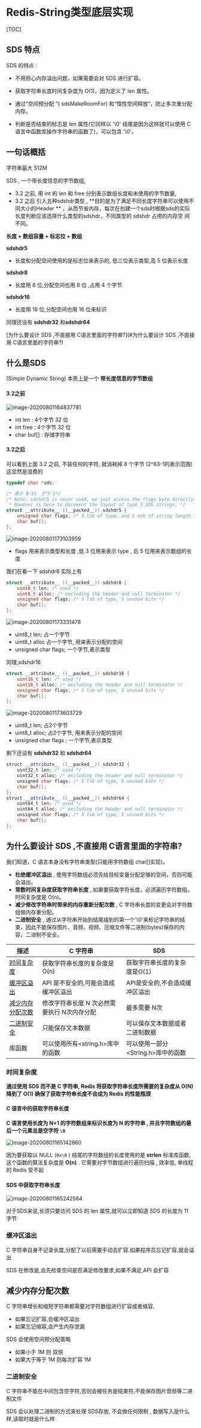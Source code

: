 # Redis-String类型底层实现

[TOC]

## SDS 特点

SDS 的特点 :

- 不用担心内存溢出问题，如果需要会对 SDS 进行扩容。

- 获取字符串长度时间复杂度为 O(1)，因为定义了 len 属性。

- 通过“空间预分配 ”( sdsMakeRoomFor) 和“惰性空间释放”，防止多次重分配内存。
- 判断是否结束的标志是 len 属性(它同样以 '\0' 结尾是因为这样就可以使用 C语言中函数库操作字符串的函数了)，可以包含 '\0'。

## 一句话概括

字符串最大 512M

SDS , 一个带长度信息的字节数组, 

- 3.2 之前, 用 int 的 len 和 free 分别表示数组长度和未使用的字节数量,
- 3.2 之后 引入五种sdshdr类型 , **目的是为了满足不同长度字符串可以使用不同大小的Header ** ，从而节省内存，每次在创建一个sds时根据sds的实际长度判断应该选择什么类型的sdshdr，不同类型的 sdshdr 占用的内存空 间不同。

**长度 + 数组容量 + 标志位 + 数组**

**sdshdr5**  

- 长度和分配空间使用的是标志位来表示的, 低三位表示类型,高 5 位表示长度 

**sdshdr8**

- 长度用 8 位,分配空间也用 8 位 ,占用 4 个字节

**sdshdr16**

- 长度用 16 位,分配空间也用 16 位来标识

同理还设有 **sdshdr32** 和**sdshdr64** 

[为什么要设计 SDS ,不直接用 C语言里面的字符串?](#为什么要设计 SDS ,不直接用 C语言里面的字符串?)

## 什么是SDS

(Simple Dynamic String) 本质上是一个 **带长度信息的字节数组**

#### 3.2之前

![image-20200801164837781](../../../assets/image-20200801164837781.png)

- int len  : 4个字节 32 位
- int free : 4个字节 32 位
- char buf[] : 存储字符串

#### 3.2之后

可以看到上面 3.2 之前, 不装任何的字符, 就消耗掉 8 个字节 (2^63-1的表示范围) 这显然是浪费的

```c
typedef char *sds;

/* 表示 0-31  2^5-1*/
/* Note: sdshdr5 is never used, we just access the flags byte directly.
 * However is here to document the layout of type 5 SDS strings. */
struct __attribute__ ((__packed__)) sdshdr5 { 
    unsigned char flags; /* 3 lsb of type, and 5 msb of string length 1 byte */ 
    char buf[];
};
```

![image-20200801173103959](../../../assets/image-20200801173103959.png)

- flags 用来表示类型和长度 ,低 3 位用来表示 type , 后 5 位用来表示数组的长度

我们在看一下 sdshdr8 实际上有

```c
struct __attribute__ ((__packed__)) sdshdr8 {
    uint8_t len; /* used */
    uint8_t alloc; /* excluding the header and null terminator */
    unsigned char flags; /* 3 lsb of type, 5 unused bits */
    char buf[];
};
```

![image-20200801173331478](../../../assets/image-20200801173331478.png)

- uint8_t len; 占一个字节
- uint8_t alloc 占一个字节, 用来表示分配的空间
- unsigned char flags; 一个字节,表示类型

同理,sdshdr16

```c
struct __attribute__ ((__packed__)) sdshdr16 {
    uint16_t len; /* used */
    uint16_t alloc; /* excluding the header and null terminator */
    unsigned char flags; /* 3 lsb of type, 5 unused bits */
    char buf[]; 
};
```



![image-20200801173603729](../../../assets/image-20200801173603729.png)

- uint8_t len; 占2个字节
- uint8_t alloc;  占2个字节, 用来表示分配的空间
- unsigned char flags ;  一个字节,表示类型

剩下还设有 **sdshdr32** 和 **sdshdr64**

```java
struct __attribute__ ((__packed__)) sdshdr32 {
    uint32_t len; /* used */
    uint32_t alloc; /* excluding the header and null terminator */
    unsigned char flags; /* 3 lsb of type, 5 unused bits */
    char buf[];
};
struct __attribute__ ((__packed__)) sdshdr64 {
    uint64_t len; /* used */
    uint64_t alloc; /* excluding the header and null terminator */
    unsigned char flags; /* 3 lsb of type, 5 unused bits */
    char buf[];
};
```

## 为什么要设计 SDS ,不直接用 C语言里面的字符串?

我们知道，C 语言本身没有字符串类型(只能用字符数组 char[]实现)。 

- **杜绝缓冲区溢出** , 使用字符数组必须先给目标变量分配足够的空间，否则可能会溢出。 
- **常数时间复杂度获取字符串长度** ,  如果要获取字符长度，必须遍历字符数组，时间复杂度是 O(n)。
- **减少修改字符串时带来的内存重新分配次数** , C 字符串长度的变更会对字符数组做内存重分配。
- **二进制安全** , 通过从字符串开始到结尾碰到的第一个'\0'来标记字符串的结束，因此不能保存图片、音频、视频、压缩文件等二进制(bytes)保存的内容，二进制不安全。

| 描述                                  | C 字符串                                    | SDS                                |
| ------------------------------------- | ------------------------------------------- | ---------------------------------- |
| [时间复杂度](#时间复杂度)             | 获取字符串长度的复杂度是 O(n)               | 获取字符串长度的复杂度是O(1)       |
| [缓冲区溢出](#缓冲区溢出)             | API 是不安全的,可能会造成缓冲区溢出         | API是安全的,不会造成缓冲区溢出     |
| [减少内存分配次数](#减少内存分配次数) | 修改字符串长度 N 次必然需要执行 N次内存分配 | 最多需要 N次                       |
| [二进制安全](#二进制安全)             | 只能保存文本数据                            | 可以保存文本数据或者二进制数据     |
| 库函数                                | 可以使用所有<string.h>库中的函数            | 可以使用一部分<String.h>库中的函数 |

### 时间复杂度

**通过使用 SDS 而不是 C 字符串, Redis 将获取字符串长度所需要的复杂度从 O(N) 降到了 O(1) 确保了获取字符串长度不会成为 Redis 的性能瓶颈**

#### C 语言中的获取字符串长度

**C 语言使用长度为 N+1 的字符数组来标识长度为 N 的字符串 , 并且字符数组的最后一个元素总是空字符 `\0`**

![image-20200801165142860](../../../assets/image-20200801165142860.png)

因为要获取以 NULL (`0x\0` ) 结尾的字符数组的长度使用的是 **strlen** 标准库函数, 这个函数的算法复杂度是 **O(n)** . 它需要对字节数组进行遍历扫描 , 效率低, 单线程的 Redis 受不起

#### SDS 中获取字符串长度

![image-20200801165242564](../../../assets/image-20200801165242564.png)

对于SDS来说,长须只要访问 SDS 的 len 属性,就可以立即知道 SDS 的长度为 11 字节

### 缓冲区溢出

C 字符串自身不记录长度,分配了以后需要手动去扩容.如果程序员忘记扩容,就会溢出

SDS 在修改是,会先检查空间是否满足修改要求,如果不满足,API 会扩容

## 减少内存分配次数

C 字符串增长和缩短字符串都需要对字符数组进行扩容或者缩容,

- 如果忘记扩容,会缓冲区溢出
- 如果忘记缩容,会产生内存泄漏

SDS 会使用空间预分配策略

- 如果小于 1M 则 双倍
- 如果大于等于 1M 则每次扩容 1M

### 二进制安全

C 字符串不能在中间包含空字符,否则会被任务是结束符,不能保存图片音频等二进制文件

SDS 会以处理二进制的方式来处理 SDS存放, 不会做任何限制 , 数据写入是什么样,读取时就是什么样

